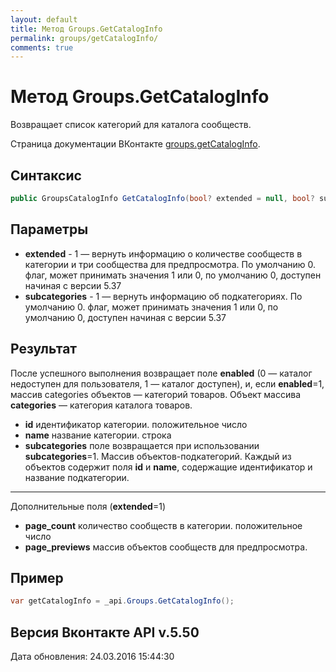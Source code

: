 ```yaml
---
layout: default
title: Метод Groups.GetCatalogInfo
permalink: groups/getCatalogInfo/
comments: true
---
```

# Метод Groups.GetCatalogInfo
Возвращает список категорий для каталога сообществ.

Страница документации ВКонтакте [groups.getCatalogInfo](https://vk.com/dev/groups.getCatalogInfo).

## Синтаксис
``` csharp
public GroupsCatalogInfo GetCatalogInfo(bool? extended = null, bool? subcategories = null)
```

## Параметры
+ **extended** - 1 — вернуть информацию о количестве сообществ в категории и три сообщества для предпросмотра. 
По умолчанию 0. флаг, может принимать значения 1 или 0, по умолчанию 0, доступен начиная с версии 5.37
+ **subcategories** - 1 — вернуть информацию об подкатегориях. 
По умолчанию 0. флаг, может принимать значения 1 или 0, по умолчанию 0, доступен начиная с версии 5.37

## Результат
После успешного выполнения возвращает поле **enabled** (0 — каталог недоступен для пользователя, 1 — каталог доступен), и, если **enabled**=1, массив categories объектов — категорий товаров. 
Объект массива **categories** — категория каталога товаров.  
- **id** идентификатор категории. 
 положительное число 
- **name** название категории. строка
- **subcategories** поле возвращается при использовании **subcategories**=1. Массив объектов-подкатегорий. 
Каждый из объектов содержит поля **id** и **name**, содержащие идентификатор и название подкатегории.  

--------------------------------------------
Дополнительные поля (**extended**=1)  
- **page_count** количество сообществ в категории. положительное число 
- **page_previews** массив объектов сообществ для предпросмотра.

## Пример
``` csharp
var getCatalogInfo = _api.Groups.GetCatalogInfo();
```

## Версия Вконтакте API v.5.50
Дата обновления: 24.03.2016 15:44:30

